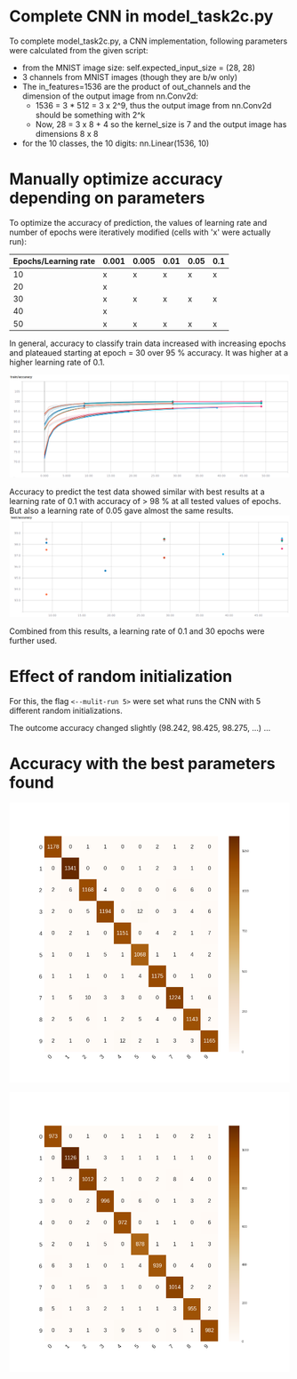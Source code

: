 # Complete CNN in model_task2c.py
To complete model_task2c.py, a CNN implementation, following parameters were calculated from the given script:

  * from the MNIST image size: self.expected_input_size = (28, 28)
  * 3 channels from MNIST images (though they are b/w only)
  * The in_features=1536 are the product of out_channels and the dimension of the output image from nn.Conv2d:
    - 1536 = 3 * 512 =  3 x 2^9, thus the output image from nn.Conv2d should be something with 2^k
    - Now, 28 = 3 x 8 + 4 so the kernel_size is 7 and the output image has dimensions 8 x 8
  * for the 10 classes, the 10 digits: nn.Linear(1536, 10)

# Manually optimize accuracy depending on parameters
To optimize the accuracy of prediction, the values of learning rate and number of epochs were iteratively modified (cells with 'x' were actually run):

| Epochs/Learning rate | 0.001 | 0.005 | 0.01 | 0.05 | 0.1 |
| ---- | ---- | ---- | ---- | ---- | ---- |
| 10 | x | x | x | x | x |
| 20 | x |   |   |   |   |
| 30 | x | x | x | x | x |
| 40 | x |   |   |   |   |
| 50 | x | x | x | x | x |


In general, accuracy to classify train data increased with increasing epochs and plateaued starting at epoch = 30 over 95 % accuracy. It was higher at a higher learning rate of 0.1.

![Accuracy to classify train data](https://github.com/pinargoktepe/PatRec/blob/master/Exercise_2c/figures/train.png)


Accuracy to predict the test data showed similar with best results at a learning rate of 0.1 with accuracy of > 98 % at all tested values of epochs. But also a learning rate of 0.05 gave almost the same results.
![Accuracy to predict test data](https://github.com/pinargoktepe/PatRec/blob/master/Exercise_2c/figures/test.png)

Combined from this results, a learning rate of 0.1 and 30 epochs were further used.

# Effect of random initialization
For this, the flag `<--mulit-run 5>` were set what runs the CNN with 5 different random initializations.

The outcome accuracy changed slightly (98.242, 98.425, 98.275, ...) ...


# Accuracy with the best parameters found
![Confusion matrix validation](https://github.com/pinargoktepe/PatRec/blob/master/Exercise_2c/figures/CNN_30_0.1_val_confusion_matrix_29.png)

![Confusion matrix test](https://github.com/pinargoktepe/PatRec/blob/master/Exercise_2c/figures/CNN_30_0.1_test_confusion_matrix_29.png)
